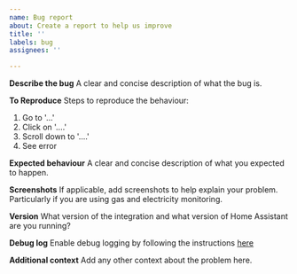 ```yaml
---
name: Bug report
about: Create a report to help us improve
title: ''
labels: bug
assignees: ''

---
```


**Describe the bug**
A clear and concise description of what the bug is.

**To Reproduce**
Steps to reproduce the behaviour:

1. Go to '...'
2. Click on '....'
3. Scroll down to '....'
4. See error

**Expected behaviour**
A clear and concise description of what you expected to happen.

**Screenshots**
If applicable, add screenshots to help explain your problem.
Particularly if you are using gas and electricity monitoring.

**Version**
What version of the integration and what version of Home Assistant are you running?
<!-- If you are not using the newest version, please download and try that before opening an issue -->

**Debug log**
Enable debug logging by following the instructions [here](https://github.com/HandyHat/ha-hildebrandglow-dcc#debugging)

**Additional context**
Add any other context about the problem here.
